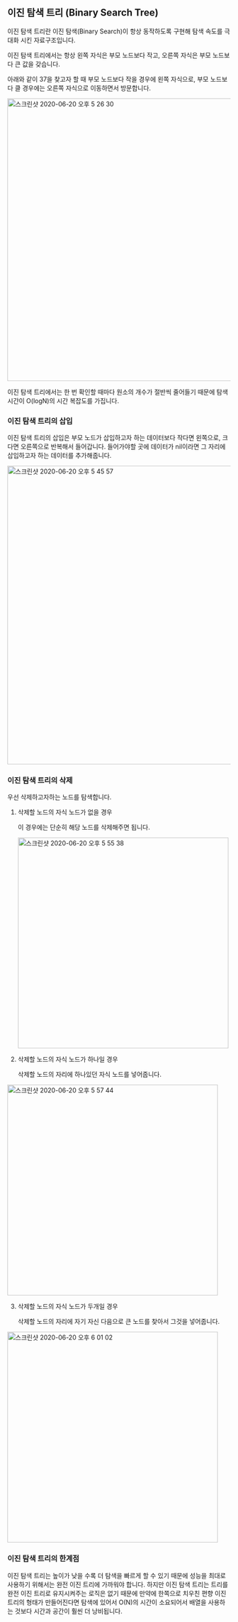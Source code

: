 ## 이진 탐색 트리 (Binary Search Tree)

이진 탐색 트리란 이진 탐색(Binary Search)이 항상 동작하도록 구현해 탐색 속도를 극대화 시킨 자료구조입니다.

이진 탐색 트리에서는 항상 왼쪽 자식은 부모 노드보다 작고, 오른쪽 자식은 부모 노드보다 큰 값을 갖습니다. 

아래와 같이 37을 찾고자 할 때 부모 노드보다 작을 경우에 왼쪽 자식으로, 부모 노드보다 클 경우에는 오른쪽 자식으로 이동하면서 방문합니다.

<img width="637" alt="스크린샷 2020-06-20 오후 5 26 30" src="https://user-images.githubusercontent.com/34293225/85197346-5f257280-b31b-11ea-8eee-1e2f84e2a2f0.png">

이진 탐색 트리에서는 한 번 확인할 때마다 원소의 개수가 절반씩 줄어들기 때문에 탐색 시간이 O(logN)의 시간 복잡도를 가집니다.



### 이진 탐색 트리의 삽입

이진 탐색 트리의 삽입은 부모 노드가 삽입하고자 하는 데이터보다 작다면 왼쪽으로, 크다면 오른쪽으로 반복해서 들어갑니다. 들어가야할 곳에 데이터가 nil이라면 그 자리에 삽입하고자 하는 데이터를 추가해줍니다.

<img width="673" alt="스크린샷 2020-06-20 오후 5 45 57" src="https://user-images.githubusercontent.com/34293225/85197770-3a7eca00-b31e-11ea-8bc8-06da4ea1acef.png">



### 이진 탐색 트리의 삭제

우선 삭제하고자하는 노드를 탐색합니다.

1. 삭제할 노드의 자식 노드가 없을 경우

   이 경우에는 단순히 해당 노드를 삭제해주면 됩니다.

   <img width="475" alt="스크린샷 2020-06-20 오후 5 55 38" src="https://user-images.githubusercontent.com/34293225/85197922-59ca2700-b31f-11ea-9dd4-fa4b0f0ea171.png">



2. 삭제할 노드의 자식 노드가 하나일 경우

   삭제할 노드의 자리에 하나있던 자식 노드를 넣어줍니다.

<img width="475" alt="스크린샷 2020-06-20 오후 5 57 44" src="https://user-images.githubusercontent.com/34293225/85197955-9007a680-b31f-11ea-9a89-d725762abdb1.png">



3. 삭제할 노드의 자식 노드가 두개일 경우

   삭제할 노드의 자리에 자기 자신 다음으로 큰 노드를 찾아서 그것을 넣어줍니다.

<img width="475" alt="스크린샷 2020-06-20 오후 6 01 02" src="https://user-images.githubusercontent.com/34293225/85198000-05737700-b320-11ea-8fe8-7042ce2f0763.png">



### 이진 탐색 트리의 한계점

이진 탐색 트리는 높이가 낮을 수록 더 탐색을 빠르게 할 수 있기 때문에 성능을 최대로 사용하기 위해서는 완전 이진 트리에 가까워야 합니다. 하지만 이진 탐색 트리는 트리를 완전 이진 트리로 유지시켜주는 로직은 없기 때문에 만약에 한쪽으로 치우친 편향 이진 트리의 형태가 만들어진다면 탐색에 있어서 O(N)의 시간이 소요되어서 배열을 사용하는 것보다 시간과 공간이 훨씬 더 낭비됩니다.